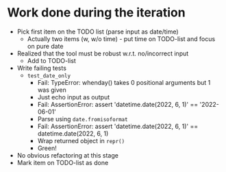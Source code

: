 # Work done during the iteration

* Pick first item on the TODO list (parse input as date/time)
  * Actually two items (w, w/o time) - put time on TODO-list and focus on pure date 
* Realized that the tool must be robust w.r.t. no/incorrect input
  * Add to TODO-list
* Write failing tests
  * `test_date_only`
    * Fail: TypeError: whenday() takes 0 positional arguments but 1 was given
    * Just echo input as output
    * Fail: AssertionError: assert 'datetime.date(2022, 6, 1)' == '2022-06-01' 
    * Parse using `date.fromisoformat`
    * Fail: AssertionError: assert 'datetime.date(2022, 6, 1)' == datetime.date(2022, 6, 1)
    * Wrap returned object in `repr()`
    * Green!
* No obvious refactoring at this stage
* Mark item on TODO-list as done